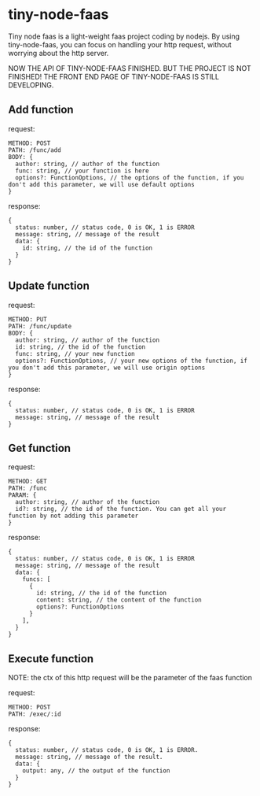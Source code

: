 # tiny-node-faas

Tiny node faas is a light-weight faas project coding by nodejs.
By using tiny-node-faas, you can focus on handling your http request, without worrying about the http server.

NOW THE API OF TINY-NODE-FAAS FINISHED.
BUT THE PROJECT IS NOT FINISHED!
THE FRONT END PAGE OF TINY-NODE-FAAS IS STILL DEVELOPING.

## Add function

request:
```
METHOD: POST 
PATH: /func/add
BODY: {
  author: string, // author of the function
  func: string, // your function is here
  options?: FunctionOptions, // the options of the function, if you don't add this parameter, we will use default options
}
```

response:
```
{
  status: number, // status code, 0 is OK, 1 is ERROR
  message: string, // message of the result
  data: {
    id: string, // the id of the function
  }
}
```

## Update function

request:
```
METHOD: PUT
PATH: /func/update
BODY: {
  author: string, // author of the function
  id: string, // the id of the function
  func: string, // your new function
  options?: FunctionOptions, // your new options of the function, if you don't add this parameter, we will use origin options
}
```

response:
```
{
  status: number, // status code, 0 is OK, 1 is ERROR
  message: string, // message of the result
}
```

## Get function

request:
```
METHOD: GET 
PATH: /func
PARAM: {
  author: string, // author of the function
  id?: string, // the id of the function. You can get all your function by not adding this parameter 
}
```

response:
```
{
  status: number, // status code, 0 is OK, 1 is ERROR
  message: string, // message of the result
  data: {
    funcs: [
      {
        id: string, // the id of the function
        content: string, // the content of the function
        options?: FunctionOptions
      }
    ],
  }
}
```

## Execute function

NOTE: the ctx of this http request will be the parameter of the faas function

request:
```
METHOD: POST 
PATH: /exec/:id 
```

response:
```
{
  status: number, // status code, 0 is OK, 1 is ERROR.
  message: string, // message of the result.
  data: {
    output: any, // the output of the function 
  }
}
```
